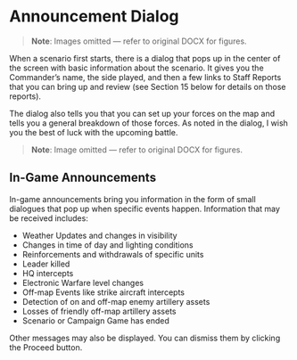 # Announcement Dialog

> **Note**: Images omitted — refer to original DOCX for figures.


When a scenario first starts, there is a dialog that pops up in the center of the screen with basic information about the scenario\. It gives you the Commander’s name, the side played, and then a few links to Staff Reports that you can bring up and review \(see Section 15 below for details on those reports\)\. 

The dialog also tells you that you can set up your forces on the map and tells you a general breakdown of those forces\. As noted in the dialog, I wish you the best of luck with the upcoming battle\.

> **Note**: Image omitted — refer to original DOCX for figures.



## In\-Game Announcements

In\-game announcements bring you information in the form of small dialogues that pop up when specific events happen\. Information that may be received includes: 

- Weather Updates and changes in visibility 
- Changes in time of day and lighting conditions 
- Reinforcements and withdrawals of specific units 
- Leader killed 
- HQ intercepts
- Electronic Warfare level changes
- Off\-map Events like strike aircraft intercepts
- Detection of on and off\-map enemy artillery assets
- Losses of friendly off\-map artillery assets
- Scenario or Campaign Game has ended

Other messages may also be displayed\. You can dismiss them by clicking the Proceed button\.

